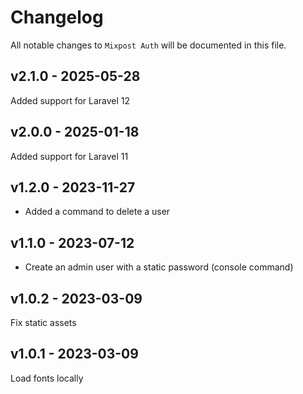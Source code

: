 # Changelog

All notable changes to `Mixpost Auth` will be documented in this file.

## v2.1.0 - 2025-05-28

Added support for Laravel 12

## v2.0.0 - 2025-01-18

Added support for Laravel 11

## v1.2.0 - 2023-11-27

- Added a command to delete a user

## v1.1.0 - 2023-07-12

- Create an admin user with a static password (console command)

## v1.0.2 - 2023-03-09

Fix static assets

## v1.0.1 - 2023-03-09

Load fonts locally
